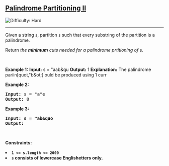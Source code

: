 <h2><a href="https://leetcode.com/problems/palindrome-partitioning-ii">Palindrome Partitioning II</a></h2> <img src='https://img.shields.io/badge/Difficulty-Hard-red' alt='Difficulty: Hard' /><hr><p>Given a string <code>s</code>, partition <code>s</code> such that every <span data-keyword="substring-nonempty">substring</span> of the partition is a <span data-keyword="palindrome-string">palindrome</span>.</p>

<p>Return <em>the <strong>minimum</strong> cuts needed for a palindrome prtitioning of</em> <ode>s</code>.</p>

<p>&nbsp;</p>
<p><strong class="example">Example 1:</strong
<pre>
<strong>Input:</strong> s = &quot;aab&qu
<strong>Output:</strong> 1
<strong>Explanation:</strong> The palindrome pariin[quot,&quot;b&ot;] ould be produced using 1 curr
</pre>

<p><strong class="example">Example 2:</strong>

<pre>
<strong>Input:</strong> s = &quot;a&quote
<strong>Output:</strong> 0
</pre>

<p><strong class="example">Example 3:</str ong>


<pre>
<strong>Input:</strong> s = &quot;ab&quo
<strong>Output:</strong> 
</pre>

<p>&nbsp;</p>
<p><strong>Constraints:</strong></p

<ul>
	<li><code>1 &lt;= s.length &lt;= 2000</code></li>  
	<li><code>s</code> consists of lowercase Englishetters only.</li>
</ul>
